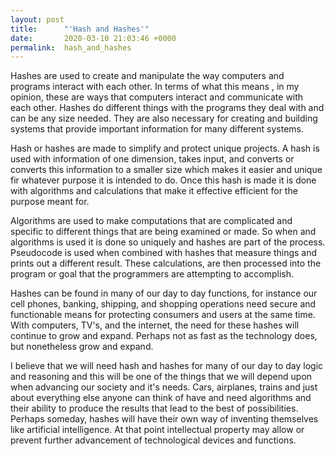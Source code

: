 ```yaml
---
layout: post
title:      "'Hash and Hashes'"
date:       2020-03-10 21:03:46 +0000
permalink:  hash_and_hashes
---
```


 
   Hashes are used to create and  manipulate the way computers and programs interact with each other. In  terms of what this means , in my opinion, these are ways that computers interact and  communicate with each other. Hashes do different things with the programs they deal with and can be any size needed.  They are  also necessary for creating and building systems that provide important information for many different systems. 

   Hash or hashes are made to simplify and protect unique projects. A hash is used with information of one dimension, takes input, and converts or converts this information to a smaller size which makes it easier and unique fir whatever purpose it is intended to do. Once this hash is made it is done with algorithms and calculations that make it effective efficient for the purpose meant for. 

   Algorithms are used to make computations that are complicated and specific to different things that are being examined or made. So when and algorithms is used it is done so uniquely and hashes are part of the process. Pseudocode is used when combined with hashes that measure things and prints out a different result. These calculations, are then processed into the program or goal that the programmers are attempting to accomplish. 

   Hashes can be found in many of our day to day functions, for instance our cell phones, banking, shipping, and shopping operations need secure and functionable means for protecting consumers and users at the same time. With computers, TV's, and the internet, the need for these hashes will continue to grow and expand. Perhaps not as fast as the technology does, but nonetheless grow and expand. 

   I believe that we will need hash and hashes for many of our day to day logic and reasoning and this will be one of the things that we will depend upon when advancing our society and it's needs. Cars, airplanes, trains and just about everything else anyone can think of have and need algorithms and their ability to produce the results that lead to the best of possibilities. Perhaps someday, hashes will have their own way of inventing themselves like artificial intelligence. At that point intellectual property may allow or prevent further advancement of technological devices and functions. 




